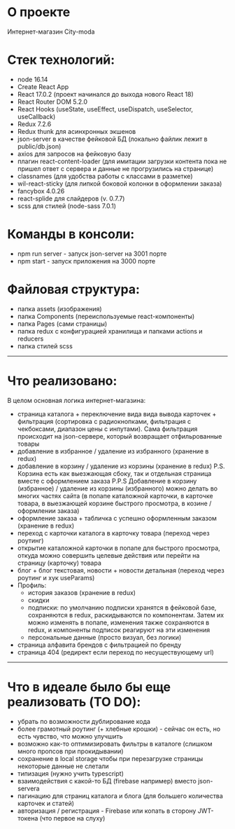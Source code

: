# О проекте

Интернет-магазин City-moda

# Стек технологий:

- node 16.14
- Create React App
- React 17.0.2 (проект начинался до выхода нового React 18)
- React Router DOM 5.2.0
- React Hooks (useState, useEffect, useDispatch, useSelector, useCallback)
- Redux 7.2.6
- Redux thunk для асинхронных экшенов
- json-server в качестве фейковой БД (локально файлик лежит в public/db.json)
- axios для запросов на фейковую базу
- плагин react-content-loader (для имитации загрузки контента пока не пришел ответ с сервера и данные не прогрузились на странице)
- classnames (для удобства работы с классами в разметке)
- wil-react-sticky (для липкой боковой колонки в оформлении заказа)
- fancybox 4.0.26
- react-splide для слайдеров (v. 0.7.7)
- scss для стилей (node-sass 7.0.1)

# Команды в консоли:

- npm run server - запуск json-server на 3001 порте
- npm start - запуск приложения на 3000 порте

# Файловая структура:

- папка assets (изображения)
- папка Components (переиспользуемые react-компоненты)
- папка Pages (сами страницы)
- папка redux с конфигурацией хранилища и папками actions и reducers
- папка стилей scss

---

# Что реализовано:

В целом основная логика интернет-магазина:

- страница каталога + переключение вида вида вывода карточек + фильтрация (сортировка с радиокнопками, фильтрация с чекбоксами, диапазон цены с инпутами). Сама фильтрация происходит на json-сервере, который возвращает отфильрованные товары
- добавление в избранное / удаление из избранного (хранение в redux)
- добавление в корзину / удаление из корзины (хранение в redux)
  P.S. Корзина есть как выезжающая сбоку, так и отдельная страница вместе с оформлением заказа
  P.P.S Добавление в корзину (избранное) / удаление из корзины (избранного) можно делать во многих частях сайта (в попапе каталожной карточки, в карточке товара, в выезжающей корзине быстрого просмотра, в козине / оформлении заказа)
- оформление заказа + табличка с успешно оформленным заказом (хранение в redux)
- переход с карточки каталога в карточку товара (переход через роутинг)
- открытие каталожной карточки в попапе для быстрого просмотра, откуда можно совершить целевые действия или перейти на страницу (карточку) товара
- блог + блог текстовая, новости + новости детальная (переход через роутинг и хук useParams)
- Профиль:
  - история заказов (хранение в redux)
  - скидки
  - подписки: по умолчанию подписки хранятся в фейковой базе, сохраняются в redux, раскидываются по компонентам. Затем их можно изменять в попапе, изменения также сохраняются в redux, и компоненты подписок реагируют на эти изменения
  - персональные данные (просто визуал, без логики)
- страница алфавита брендов с фильтрацией по бренду
- страница 404 (редирект если переход по несуществующему url)

---

# Что в идеале было бы еще реализовать (TO DO):
- убрать по возможности дублирование кода
- более грамотный роутинг (+ хлебные крошки) - сейчас он есть, но есть чувство, что можно улучшить
- возможно как-то оптимизировать фильтры в каталоге (слишком много пропсов при прокидывании)
- сохранение в local storage чтобы при перезагрузке страницы некоторые данные не слетали
- типизация (нужно учить typescript)
- взаимодействия с какой-то БД (firebase например) вместо json-servera
- пагинацию для страниц каталога и блога (для большего количества карточек и статей)
- авторизация / регистрация - Firebase или копать в сторону JWT-токена (что первое на слуху)
